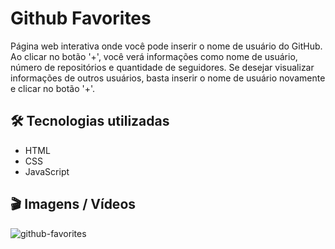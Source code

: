 # Github Favorites

Página web interativa onde você pode inserir o nome de usuário do GitHub. Ao clicar no botão '+', você verá informações como nome de usuário, número de repositórios e quantidade de seguidores.
Se desejar visualizar informações de outros usuários, basta inserir o nome de usuário novamente e clicar no botão '+'.

## 🛠️ Tecnologias utilizadas
- HTML
- CSS
- JavaScript

## 🎬 Imagens / Vídeos 

![github-favorites](https://github.com/Mctks2/Explorer-09/assets/62295808/a6cdf043-5743-4f74-8cd8-4f2faa38fae4)

